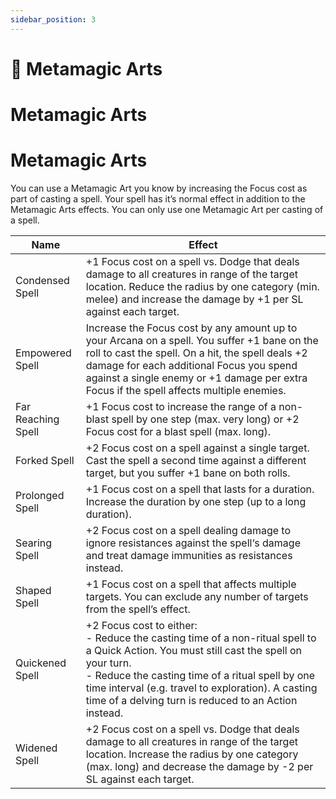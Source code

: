 ```yaml
---
sidebar_position: 3
---
```


# 🧠 Metamagic Arts

# Metamagic Arts

# Metamagic Arts

You can use a Metamagic Art you know by increasing the Focus cost as part of casting a spell. Your spell has it’s normal effect in addition to the Metamagic Arts effects. You can only use one Metamagic Art per casting of a spell.

| Name | Effect |
| --- | --- |
| Condensed Spell | +1 Focus cost on a spell vs. Dodge that deals damage to all creatures in range of the target location. Reduce the radius by one category (min. melee) and increase the damage by +1 per SL against each target. |
| Empowered Spell | Increase the Focus cost by any amount up to your Arcana on a spell. You suffer +1 bane on the roll to cast the spell. On a hit, the spell deals +2 damage for each additional Focus you spend against a single enemy or +1 damage per extra Focus if the spell affects multiple enemies. |
| Far Reaching Spell | +1 Focus cost to increase the range of a non-blast spell by one step (max. very long) or +2 Focus cost for a blast spell (max. long). |
| Forked Spell | +2 Focus cost on a spell against a single target. Cast the spell a second time against a different target, but you suffer +1 bane on both rolls. |
| Prolonged Spell | +1 Focus cost on a spell that lasts for a duration. Increase the duration by one step (up to a long duration). |
| Searing Spell | +2 Focus cost on a spell dealing damage to ignore resistances against the spell‘s damage and treat damage immunities as resistances instead. |
| Shaped Spell | +1 Focus cost on a spell that affects multiple targets. You can exclude any number of targets from the spell’s effect. |
| Quickened Spell | +2 Focus cost to either:<br/>- Reduce the casting time of a non-ritual spell to a Quick Action. You must still cast the spell on your turn.<br/>- Reduce the casting time of a ritual spell by one time interval (e.g. travel to exploration). A casting time of a delving turn is reduced to an Action instead. |
| Widened Spell | +2 Focus cost on a spell vs. Dodge that deals damage to all creatures in range of the target location. Increase the radius by one category (max. long) and decrease the damage by -2 per SL against each target. |

